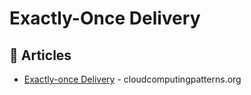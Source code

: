# Exactly-Once Delivery

## 📕 Articles

- [Exactly-once Delivery](https://www.cloudcomputingpatterns.org/exactly_once_delivery/) - cloudcomputingpatterns.org


